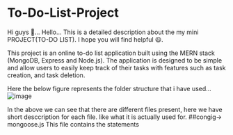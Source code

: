 # To-Do-List-Project
Hi guys 👋...
Hello...
This is a detailed description about the my mini PROJECT(TO-DO LIST).
I hope you will find helpful 😃.

This project is an online to-do list application built using the MERN stack (MongoDB, Express and Node.js). The application is designed to be simple and allow users to easily keep track of their tasks with features such as task creation, and task deletion.

Here the below figure represents the folder structure that i have used...
![image](https://github.com/Divya6265/To-Do-List-Project/assets/87583059/493064e4-86f9-4f76-b55c-def4ae6b50ae)

In the above we can see that there are different files present, here we have short desccription for each file. like what it is actually used for.
##congig-> mongoose.js
This file contains the statements 


